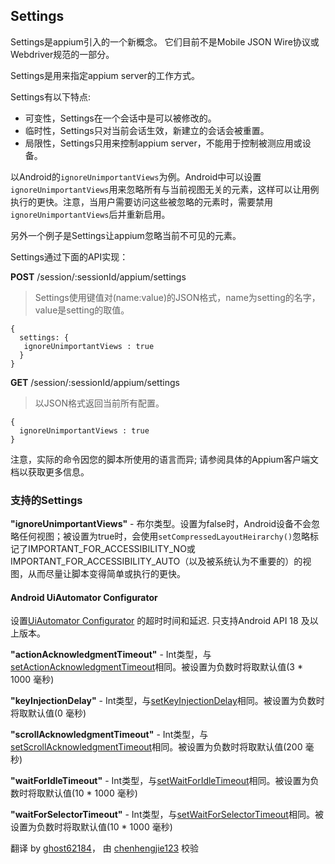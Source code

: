## Settings
Settings是appium引入的一个新概念。 它们目前不是Mobile JSON Wire协议或Webdriver规范的一部分。

Settings是用来指定appium server的工作方式。

Settings有以下特点:
 - 可变性，Settings在一个会话中是可以被修改的。
 - 临时性，Settings只对当前会话生效，新建立的会话会被重置。
 - 局限性，Settings只用来控制appium server，不能用于控制被测应用或设备。

以Android的`ignoreUnimportantViews`为例。Android中可以设置`ignoreUnimportantViews`用来忽略所有与当前视图无关的元素，这样可以让用例执行的更快。注意，当用户需要访问这些被忽略的元素时，需要禁用`ignoreUnimportantViews`后并重新启用。 

另外一个例子是Settings让appium忽略当前不可见的元素。

Settings通过下面的API实现：

**POST** /session/:sessionId/appium/settings

>Settings使用键值对(name:value)的JSON格式，name为setting的名字，value是setting的取值。
```
{
  settings: {
   ignoreUnimportantViews : true
  }
}
```

**GET** /session/:sessionId/appium/settings

>以JSON格式返回当前所有配置。
```
{
  ignoreUnimportantViews : true
}
```

注意，实际的命令因您的脚本所使用的语言而异; 请参阅具体的Appium客户端文档以获取更多信息。

### 支持的Settings

**"ignoreUnimportantViews"** - 布尔类型。设置为false时，Android设备不会忽略任何视图；被设置为true时，会使用`setCompressedLayoutHeirarchy()`忽略标记了IMPORTANT_FOR_ACCESSIBILITY_NO或IMPORTANT_FOR_ACCESSIBILITY_AUTO（以及被系统认为不重要的）的视图，从而尽量让脚本变得简单或执行的更快。

#### Android UiAutomator Configurator

设置[UiAutomator Configurator](https://developer.android.com/reference/android/support/test/uiautomator/Configurator.html) 的超时时间和延迟. 只支持Android API 18 及以上版本。

**"actionAcknowledgmentTimeout"** - Int类型，与[setActionAcknowledgmentTimeout](https://developer.android.com/reference/android/support/test/uiautomator/Configurator.html#setActionAcknowledgmentTimeout(long))相同。被设置为负数时将取默认值(3 * 1000 毫秒)

**"keyInjectionDelay"** - Int类型，与[setKeyInjectionDelay](https://developer.android.com/reference/android/support/test/uiautomator/Configurator.html#setKeyInjectionDelay(long))相同。被设置为负数时将取默认值(0 毫秒)

**"scrollAcknowledgmentTimeout"** - Int类型，与[setScrollAcknowledgmentTimeout](https://developer.android.com/reference/android/support/test/uiautomator/Configurator.html#setScrollAcknowledgmentTimeout(long))相同。被设置为负数时将取默认值(200 毫秒)

**"waitForIdleTimeout"** - Int类型，与[setWaitForIdleTimeout](https://developer.android.com/reference/android/support/test/uiautomator/Configurator.html#setWaitForIdleTimeout(long))相同。被设置为负数时将取默认值(10 * 1000 毫秒)

**"waitForSelectorTimeout"** - Int类型，与[setWaitForSelectorTimeout](https://developer.android.com/reference/android/support/test/uiautomator/Configurator.html#setWaitForSelectorTimeout(long))相同。被设置为负数时将取默认值(10 * 1000 毫秒)


翻译 by [ghost62184](https://github.com/ghost62184)， 由 [chenhengjie123](https://github.com/chenhengjie123) 校验
